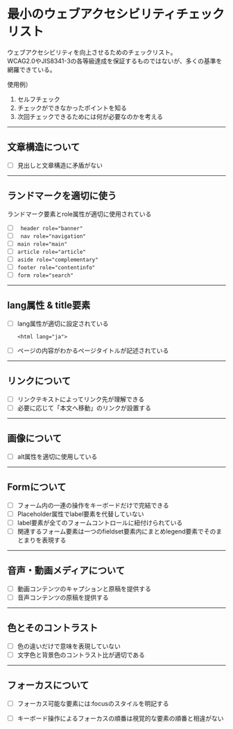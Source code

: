 # 最小のウェブアクセシビリティチェックリスト

ウェブアクセシビリティを向上させるためのチェックリスト。  
WCAG2.0やJIS8341-3の各等級達成を保証するものではないが、多くの基準を網羅できている。

使用例）  

1. セルフチェック
2. チェックができなかったポイントを知る
3. 次回チェックできるためには何が必要なのかを考える

---

## 文章構造について

* [ ] 見出しと文章構造に矛盾がない

---

## ランドマークを適切に使う

ランドマーク要素とrole属性が適切に使用されている

* [ ] ``` header role="banner"```  
* [ ] ``` nav role="navigation"```
* [ ] ```main role="main"```
* [ ] ```article role="article"```
* [ ] ```aside role="complementary"```
* [ ] ```footer role="contentinfo"```
* [ ] ```form role="search"```

---

## lang属性 & title要素

* [ ] lang属性が適切に設定されている

	```<html lang="ja">```
	
* [ ] ページの内容がわかるページタイトルが記述されている

---

## リンクについて

* [ ] リンクテキストによってリンク先が理解できる
* [ ] 必要に応じて「本文へ移動」のリンクが設置する

---

## 画像について

* [ ] alt属性を適切に使用している

---

## Formについて

* [ ] フォーム内の一連の操作をキーボードだけで完結できる
* [ ] Placeholder属性でlabel要素を代替していない
* [ ] label要素が全てのフォームコントロールに紐付けられている
* [ ] 関連するフォーム要素は一つのfieldset要素内にまとめlegend要素でそのまとまりを表現する

---

## 音声・動画メディアについて

* [ ] 動画コンテンツのキャプションと原稿を提供する
* [ ] 音声コンテンツの原稿を提供する

---

## 色とそのコントラスト

* [ ] 色の違いだけで意味を表現していない
* [ ] 文字色と背景色のコントラスト比が適切である

---

## フォーカスについて

* [ ] フォーカス可能な要素には:focusのスタイルを明記する
* [ ] キーボード操作によるフォーカスの順番は視覚的な要素の順番と相違がない

